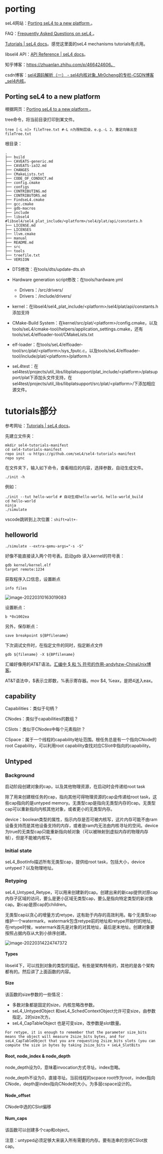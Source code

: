 # porting

seL4网站：[Porting seL4 to a new platform ](https://docs.sel4.systems/projects/sel4/porting)。

FAQ：[Frequently Asked Questions on seL4 ](https://docs.sel4.systems/projects/sel4/frequently-asked-questions.html)。

[Tutorials | seL4 docs](https://docs.sel4.systems/Tutorials/)。感觉这里面的seL4 mechanisms tutorials有点用。

libsel4 API：[API Reference | seL4 docs](https://docs.sel4.systems/projects/sel4/api-doc.html)。

知乎博客：https://zhuanlan.zhihu.com/p/466424606。

csdn博客：[sel4源码解析（一） - sel4内核对象_Mr0cheng的专栏-CSDN博客_sel4内核](https://blog.csdn.net/Mr0cheng/article/details/104338058)。

## Porting seL4 to a new platform

根据网页：[Porting seL4 to a new platform ](https://docs.sel4.systems/projects/sel4/porting)。

tree命令，将当前目录打印到某文件。

```
tree [-L n]> fileTree.txt #-L n为限制层级，e.g.-L 2，重定向输出至fileTree.txt
```

根目录：

```
.
├── build
├── CAVEATS-generic.md
├── CAVEATS-ia32.md
├── CHANGES
├── CMakeLists.txt
├── CODE_OF_CONDUCT.md
├── config.cmake
├── configs
├── CONTRIBUTING.md
├── CONTRIBUTORS.md
├── FindseL4.cmake
├── gcc.cmake
├── gdb-macros
├── include
├── libsel4 #libsel4/sel4_plat_include/<platform>/sel4/plat/api/constants.h
├── LICENSE.md
├── LICENSES
├── llvm.cmake
├── manual
├── README.md
├── src
├── tools
├── treefile.txt
└── VERSION
```

* DTS修改：在tools/dts/update-dts.sh
* Hardware generation script修改：在tools/hardware.yml
  * Drivers：/src/drivers/
  * Drivers：/include/drivers/
* kernel：在libsel4/sel4_plat_include/\<platform>/sel4/plat/api/constants.h添加支持

* CMake-Build System：在kernel/src/plat/\<platform>/config.cmake，以及tools/seL4/cmake-tool/helpers/application_settings.cmake，还有tools/seL4/elfloader-tool/CMakeLists.txt
* elf-loader：在tools/seL4/elfloader-tool/src/plat/\<platform>/sys_fputc.c，以及tools/seL4/elfloader-tool/include/plat/\<platform>/platform.h
* seL4test：在sel4test/projects/util_libs/libplatsupport/plat_include/\<platform>/platsupport/plat下添加头文件支持，在sel4test/projects/util_libs/libplatsupport/src/plat/\<platform>/下添加相应源文件。

# tutorials部分

参考网址：[Tutorials | seL4 docs](https://docs.sel4.systems/Tutorials/)。

先建立文件夹：

```
mkdir sel4-tutorials-manifest
cd sel4-tutorials-manifest
repo init -u https://github.com/seL4/sel4-tutorials-manifest
repo sync
```

在文件夹下，输入如下命令，查看相应的内容，选择参数，自动生成文件。

```
./init -h
```

例如：

```
./init --tut hello-world # 自动生成hello-world，hello-world_build
cd hello-world
ninja
./simulate
```

vscode跳转到上次位置：`shift+alt+-`

## helloworld

```
./simulate --extra-qemu-args="-s -S"
```

好像不能直接读入两个符号表。启动gdb 读入kernel的符号表：

```
gdb kernel/kernel.elf
target remote:1234
```

获取程序入口信息，设置断点

```
info files
```

![image-20220310163019083](images/tmp.assets/image-20220310163019083.png)

设置断点：

```
b *0x1002ea
```

另外，保存断点：

```
save breakpoint ${BPfilename}
```

下次调试文件时，在指定文件的同时，指定断点文件

```
gdb ${filename} -X ${BPfilename}
```

汇编好像用的AT&T语法。[汇编中 $ 和 % 符号的作用-andyhzw-ChinaUnix博客](http://blog.chinaunix.net/uid-28458801-id-3555479.html)。

AT&T语法中，$表示立即数，%表示寄存器。mov $4, %eax，是把4送入eax。



## capability

Capabilities：类似于句柄？

CNodes：类似于capabilities的数组？

CSlots：类似于CNodes中每个元素指针？

CSpace：属于一个线程的capability地址范围。根任务总是有一个指向CNode的root Capability，可以利用root capability查找对应CSlot中指向的capability。



## Untyped

### Background

启动阶段创建对象的cap，以及其他物理资源，在启动时会传递给root task

除了用来创建根任务的cap，指向其他可得物理资源的cap会传递给root task，这些cap指向的是untyped memory。无类型cap是指向无类型内存的cap。无类型cap可以重新指向内核其他对象，或者更小的无类型内存。

device：boolean类型的属性，指示内存是否可被内核写，这片内存可能不由ram设备支持而是其他设备支持的内存，或者是ram内无法由内核寻址的空间。device为true的无类型cap只能重新指向帧对象（可以被映射到虚拟内存的物理内存帧），但是不能被内核写。

### Initial state

seL4_BootInfo描述所有无类型cap，提供给root task，包括大小，device untyped？以及物理地址。

### Retyping

 seL4_Untyped_Retype，可以用来创建新的cap。创建出来的新cap提供对原cap内存子区域的访问，要么是更小区域无类型cap，要么是指向特定类型的新对象cap。新cap是原cap的children。

无类型cap以贪心的增量方式retype，这有助于内存的高效利用。每个无类型cap维护一个watermark，watermark包含retype前的地址和retype开始时的地址。在retype时候，watermark首先是对象的对其地址，最后是末地址。创建对象要按照占据内存从大到小排序创建。

![image-20220314224747372](images/3.11-TODO-porting%E4%B8%8Etutorials%E9%83%A8%E5%88%86.assets/image-20220314224747372.png)

#### Types

libsel4下，可以找到对象的类型的描述。有些是架构特有的，其他的是各个架构都有的。然后讲了上面函数的内容。

#### Size

该函数的size参数的一些情况：

* 多数对象都是固定的size，内核忽略改参数。
* seL4_UntypedObject 和seL4_SchedContextObject允许可变size，由参数指定。2的size次方。
* seL4_CapTableObject 也是可变size，改参数是slot数量。

`For retype, it is enough to remember that the parameter size_bits means the object will measure 2size_bits bytes, and for seL4_CapTableObject that you are requesting 2size_bits slots (you can compute the size in bytes by taking 2size_bits + seL4_SlotBits`

#### Root, node_index & node_depth

node_depth设为0，意味着invocation方式寻址。index忽略。

node_depth不设为0，直接寻址。当前线程的scpace root作为root，index指向CNode，depth是index指向CNode的大小。为多层cspace设计的。

#### Node_offset

CNode中选的CSlot偏移

#### Num_caps

该函数可以创建多个cap和object。

注意：untyped必须足够大来装入所有需要的内存。要有连串的空闲CSlot放cap。















